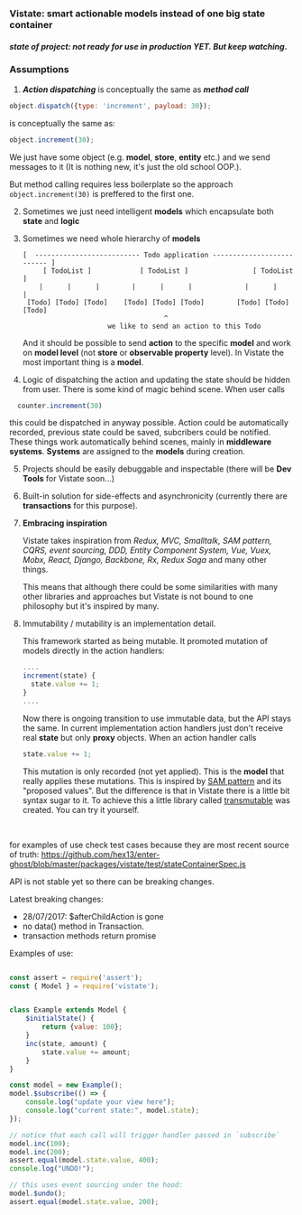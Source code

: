 ### Vistate: smart actionable models instead of one big state container



#### *state of project: not ready for use in production YET. But keep watching*.



### Assumptions

1. ***Action dispatching*** is conceptually the same as ***method call***

```js
object.dispatch({type: 'increment', payload: 30});
```

is conceptually the same as:

```js
object.increment(30);
```

We just have some object (e.g. **model**, **store**, **entity** etc.) and we send messages to it (It is nothing new, it's just the old school OOP.).

But method calling requires less boilerplate so the approach `object.increment(30)` is preffered to the first one.

2. Sometimes we just need intelligent **models** which encapsulate both **state** and **logic**

3. Sometimes we need whole hierarchy of **models**

   ```
   [  -------------------------- Todo application -------------------------- ]
      	[ TodoList ]           	[ TodoList ]              	[ TodoList ]
       |      |      |        |      |      |             |      |      |
    [Todo] [Todo] [Todo]    [Todo] [Todo] [Todo]        [Todo] [Todo] [Todo]
                                      ^
     					we like to send an action to this Todo
   ```


   And it should be possible to send **action** to the specific **model** and work on **model level** (not **store** or **observable property** level). In Vistate the most important thing is a **model**.

4. Logic of dispatching the action and updating the state should be hidden from user.  There is some kind of magic behind scene. When user calls

 ```javascript
   counter.increment(30)
 ```

this could be dispatched in anyway possible. Action could be automatically recorded, previous state could be saved, subcribers could be notified. These things work automatically behind scenes, mainly in **middleware systems**. **Systems** are assigned to the **models** during creation.

5. Projects should be easily debuggable and inspectable (there will be **Dev Tools** for Vistate soon...)

6. Built-in solution for side-effects and asynchronicity (currently there are **transactions** for this purpose).

7. **Embracing inspiration**

   Vistate takes inspiration from *Redux, MVC, Smalltalk, SAM pattern, CQRS, event sourcing, DDD, Entity Component System, Vue, Vuex, Mobx, React, Django, Backbone, Rx, Redux Saga* and many other things.

   This means that although there could be some similarities with many other libraries and approaches but Vistate is not bound to one philosophy but it's inspired by many.

8. Immutability / mutability is an implementation detail.

   This framework started as being mutable. It promoted mutation of models directly in the action handlers:

   ```javascript
   ....
   increment(state) {
     state.value += 1;
   }
   ....
   ```

   Now there is ongoing transition to use immutable data, but the API stays the same. In current implementation action handlers just don't receive real **state** but only **proxy** objects. When an action handler calls

   ```javascript
   state.value += 1;
   ```

   This mutation is only recorded (not yet applied). This is the **model** that really applies these mutations. This is inspired by [SAM pattern](http://sam.js.org/) and its "proposed values". But the difference is that in Vistate there is a little bit syntax sugar to it.  To achieve this a little library called [transmutable](npmjs.com/package/transmutable) was created. You can try it yourself.

   ​



for examples of use check test cases because they are most recent source of truth: <https://github.com/hex13/enter-ghost/blob/master/packages/vistate/test/stateContainerSpec.js>

API is not stable yet so there can be breaking changes.

Latest breaking changes:

- 28/07/2017: $afterChildAction is gone
- no data() method in Transaction.
- transaction methods return promise

Examples of use:

```javascript

const assert = require('assert');
const { Model } = require('vistate');


class Example extends Model {
    $initialState() {
        return {value: 100};
    }
    inc(state, amount) {
        state.value += amount;
    }
}

const model = new Example();
model.$subscribe(() => {
    console.log("update your view here");
    console.log("current state:", model.state);
});

// notice that each call will trigger handler passed in `subscribe`
model.inc(100);
model.inc(200);
assert.equal(model.state.value, 400);
console.log("UNDO!");

// this uses event sourcing under the hood:
model.$undo();
assert.equal(model.state.value, 200);

```
